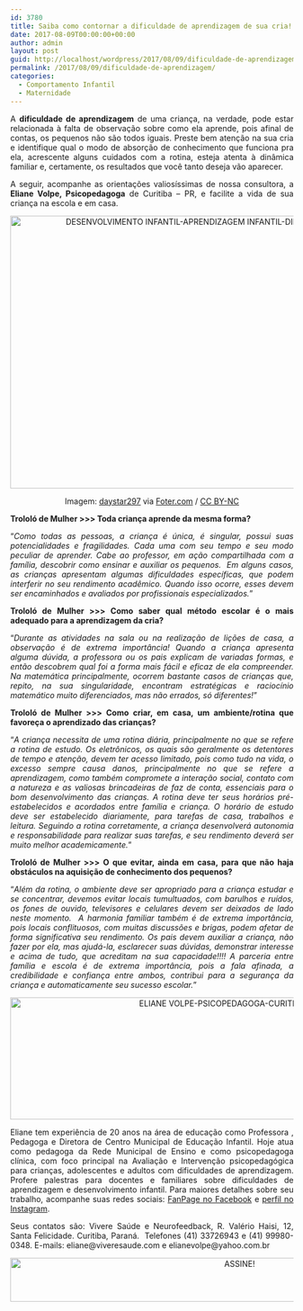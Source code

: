 ```yaml
---
id: 3780
title: Saiba como contornar a dificuldade de aprendizagem de sua cria!
date: 2017-08-09T00:00:00+00:00
author: admin
layout: post
guid: http://localhost/wordpress/2017/08/09/dificuldade-de-aprendizagem/
permalink: /2017/08/09/dificuldade-de-aprendizagem/
categories:
  - Comportamento Infantil
  - Maternidade
---
```

<p style="text-align: justify;">
  A <strong>dificuldade de aprendizagem</strong> de uma criança, na verdade, pode estar relacionada à falta de observação sobre como ela aprende, pois afinal de contas, os pequenos não são todos iguais. Preste bem atenção na sua cria e identifique qual o modo de absorção de conhecimento que funciona pra ela, acrescente alguns cuidados com a rotina, esteja atenta à dinâmica familiar e, certamente, os resultados que você tanto deseja vão aparecer.
</p>

<p style="text-align: justify;">
  A seguir, acompanhe as orientações valiosíssimas de nossa consultora, a <strong>Eliane Volpe, Psicopedagoga</strong> de Curitiba – PR, e facilite a vida de sua criança na escola e em casa.
</p>

<p align="center">
  <img class="alignnone size-full wp-image-13946" src="http://www.trololodemulher.com.br/blog/wp-content/uploads/2017/08/DESENVOLVIMENTO-INFANTIL-APRENDIZAGEM-INFANTIL-DIFICULDADE-DE-APRENDIZAGEM.jpg" alt="DESENVOLVIMENTO INFANTIL-APRENDIZAGEM INFANTIL-DIFICULDADE DE APRENDIZAGEM" width="800" height="485" />
</p>

<p style="text-align: center;">
  Imagem: <a href="http://www.flickr.com/photos/20587522@N00/" target="_blank">daystar297</a> via <a href="http://foter.com/re/bf9049" target="_blank">Foter.com</a> / <a href="http://creativecommons.org/licenses/by-nc/2.0/" target="_blank">CC BY-NC</a>
</p>

<p style="text-align: justify;">
  <strong>Trololó de Mulher >>> Toda criança aprende da mesma forma?</strong>
</p>

<p style="text-align: justify;">
  “<em>Como todas as pessoas, a criança é única, é singular, possui suas potencialidades e fragilidades. Cada uma com seu tempo e seu modo peculiar de aprender. Cabe ao professor, em ação compartilhada com a família, descobrir como ensinar e auxiliar os pequenos.  Em alguns casos, as crianças apresentam algumas dificuldades específicas, que podem interferir no seu rendimento acadêmico. Quando isso ocorre, esses devem ser encaminhados e avaliados por profissionais especializados.</em>”
</p>

<p style="text-align: justify;">
  <strong>Trololó de Mulher >>> Como saber qual método escolar é o mais adequado para a aprendizagem da cria?</strong>
</p>

<p style="text-align: justify;">
  “<em>Durante as atividades na sala ou na realização de lições de casa, a observação é de extrema importância! Quando a criança apresenta alguma dúvida, a professora ou os pais explicam de variadas formas, e então descobrem qual foi a forma mais fácil e eficaz de ela compreender. Na matemática principalmente, ocorrem bastante casos de crianças que, repito, na sua singularidade, encontram estratégicas e raciocínio matemático muito diferenciados, mas não errados, só diferentes!</em>”
</p>

<p style="text-align: justify;">
  <strong>Trololó de Mulher >>> Como criar, em casa, um ambiente/rotina que favoreça o aprendizado das crianças?</strong>
</p>

<p style="text-align: justify;">
  “<em>A criança necessita de uma rotina diária, principalmente no que se refere a rotina de estudo. Os eletrônicos, os quais são geralmente os detentores de tempo e atenção, devem ter acesso limitado, pois como tudo na vida, o excesso sempre causa danos, principalmente no que se refere a aprendizagem, como também compromete a interação social, contato com a natureza e as valiosas brincadeiras de faz de conta, essenciais para o bom desenvolvimento das crianças. A rotina deve ter seus horários pré-estabelecidos e acordados entre família e criança. O horário de estudo deve ser estabelecido diariamente, para tarefas de casa, trabalhos e leitura. Seguindo a rotina corretamente, a criança desenvolverá autonomia e responsabilidade para realizar suas tarefas, e seu rendimento deverá ser muito melhor academicamente.</em>”
</p>

<p style="text-align: justify;">
  <strong>Trololó de Mulher >>> O que evitar, ainda em casa, para que não haja obstáculos na aquisição de conhecimento dos pequenos?</strong>
</p>

<p style="text-align: justify;">
  “<em>Além da rotina, o ambiente deve ser apropriado para a criança estudar e se concentrar, devemos evitar locais tumultuados, com barulhos e ruídos, os fones de ouvido, televisores e celulares devem ser deixados de lado neste momento.  A harmonia familiar também é de extrema importância, pois locais conflituosos, com muitas discussões e brigas, podem afetar de forma significativa seu rendimento. Os pais devem auxiliar a criança, não fazer por ela, mas ajudá-la, esclarecer suas dúvidas, demonstrar interesse e acima de tudo, que acreditam na sua capacidade!!!! A parceria entre família e escola é de extrema importância, pois a fala afinada, a credibilidade e confiança entre ambos, contribui para a segurança da criança e automaticamente seu sucesso escolar.</em>”
</p>

<p align="center">
  <img class="alignnone size-full wp-image-13949" src="http://www.trololodemulher.com.br/blog/wp-content/uploads/2017/08/ELIANE-VOLPE-PSICOPEDAGOGA-CURITIBA-PARANÁ.jpg" alt="ELIANE VOLPE-PSICOPEDAGOGA-CURITIBA-PARANÁ" width="800" height="217" />
</p>

<p style="text-align: justify;">
  Eliane tem experiência de 20 anos na área de educação como Professora , Pedagoga e Diretora de Centro Municipal de Educação Infantil. Hoje atua como pedagoga da Rede Municipal de Ensino e como psicopedagoga clínica, com foco principal na Avaliação e Intervenção psicopedagógica para crianças, adolescentes e adultos com dificuldades de aprendizagem. Profere palestras para docentes e familiares sobre dificuldades de aprendizagem e desenvolvimento infantil. Para maiores detalhes sobre seu trabalho, acompanhe suas redes sociais: <a href="https://www.facebook.com/psicopedagogaelianevolpe/" target="_blank">FanPage no Facebook</a> e <a href="https://www.instagram.com/psicopedagogaelianevolpe/" target="_blank">perfil no Instagram</a>.
</p>

<p style="text-align: justify;">
  Seus contatos são: Vivere Saúde e Neurofeedback, R. Valério Haisi, 12, Santa Felicidade. Curitiba, Paraná.  Telefones (41) 33726943 e (41) 99980-0348. E-mails: eliane@viveresaude.com e elianevolpe@yahoo.com.br
</p>

<p align="center">
  <a href="http://feedburner.google.com/fb/a/mailverify?uri=blogbichafemea&loc=pt_BR" target="_blank"><img class="alignnone size-full wp-image-10439" src="http://www.trololodemulher.com.br/blog/wp-content/uploads/2014/09/ASSINE.png" alt="ASSINE!" width="800" height="78" /></a>
</p>

<p style="text-align: justify;">